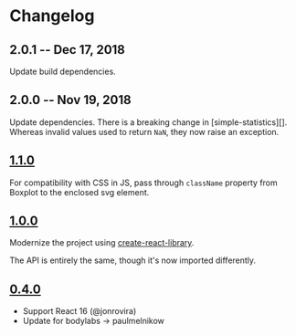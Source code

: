 # Changelog

## 2.0.1 -- Dec 17, 2018

Update build dependencies.

## 2.0.0 -- Nov 19, 2018

Update dependencies. There is a breaking change in [simple-statistics][].
Whereas invalid values used to return `NaN`, they now raise an exception.

[simple-stastics]: https://github.com/simple-statistics/simple-statistics/blob/master/CHANGELOG.md#300-2017-04-06

## [1.1.0]

For compatibility with CSS in JS, pass through `className` property from
Boxplot to the enclosed svg element.

## [1.0.0]

Modernize the project using [create-react-library][].

The API is entirely the same, though it's now imported differently.

[create-react-library]: https://github.com/transitive-bullshit/create-react-library

## [0.4.0]

- Support React 16 (@jonrovira)
- Update for bodylabs -> paulmelnikow

[unreleased]: https://github.com/paulmelnikow/icedfrisby-nock/compare/1.1.0...HEAD
[1.1.0]: https://github.com/paulmelnikow/icedfrisby-nock/compare/1.0.0...0.1.0
[1.0.0]: https://github.com/paulmelnikow/icedfrisby-nock/compare/1.0.0...0.4.0
[0.4.0]: https://github.com/paulmelnikow/icedfrisby-nock/compare/0.4.0...0.3.1
